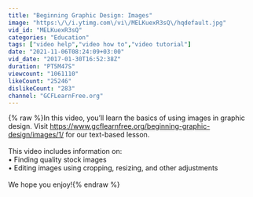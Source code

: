```yaml
---
title: "Beginning Graphic Design: Images"
image: "https:\/\/i.ytimg.com\/vi\/MELKuexR3sQ\/hqdefault.jpg"
vid_id: "MELKuexR3sQ"
categories: "Education"
tags: ["video help","video how to","video tutorial"]
date: "2021-11-06T08:24:09+03:00"
vid_date: "2017-01-30T16:52:38Z"
duration: "PT5M47S"
viewcount: "1061110"
likeCount: "25246"
dislikeCount: "283"
channel: "GCFLearnFree.org"
---
```

{% raw %}In this video, you’ll learn the basics of using images in graphic design. Visit <a rel="nofollow" target="blank" href="https://www.gcflearnfree.org/beginning-graphic-design/images/1/">https://www.gcflearnfree.org/beginning-graphic-design/images/1/</a> for our text-based lesson.<br /><br />This video includes information on:<br />• Finding quality stock images<br />• Editing images using cropping, resizing, and other adjustments<br /><br />We hope you enjoy!{% endraw %}

